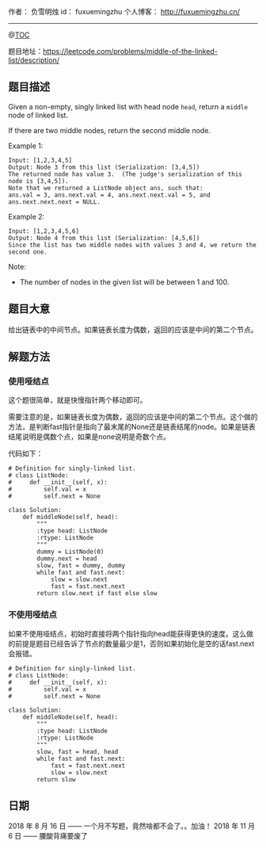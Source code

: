 
作者： 负雪明烛
id：	fuxuemingzhu
个人博客：	http://fuxuemingzhu.cn/

---
@[TOC](目录)

题目地址：https://leetcode.com/problems/middle-of-the-linked-list/description/

## 题目描述

Given a non-empty, singly linked list with head node ``head``, return a ``middle`` node of linked list.

If there are two middle nodes, return the second middle node.

Example 1:

    Input: [1,2,3,4,5]
    Output: Node 3 from this list (Serialization: [3,4,5])
    The returned node has value 3.  (The judge's serialization of this node is [3,4,5]).
    Note that we returned a ListNode object ans, such that:
    ans.val = 3, ans.next.val = 4, ans.next.next.val = 5, and ans.next.next.next = NULL.

Example 2:

    Input: [1,2,3,4,5,6]
    Output: Node 4 from this list (Serialization: [4,5,6])
    Since the list has two middle nodes with values 3 and 4, we return the second one.
 

Note:

- The number of nodes in the given list will be between 1 and 100.


## 题目大意

给出链表中的中间节点。如果链表长度为偶数，返回的应该是中间的第二个节点。

## 解题方法

### 使用哑结点

这个题很简单，就是快慢指针两个移动即可。

需要注意的是，如果链表长度为偶数，返回的应该是中间的第二个节点。这个做的方法，是判断fast指针是指向了最末尾的None还是链表结尾的node。如果是链表结尾说明是偶数个点，如果是none说明是奇数个点。


代码如下：

```python3
# Definition for singly-linked list.
# class ListNode:
#     def __init__(self, x):
#         self.val = x
#         self.next = None

class Solution:
    def middleNode(self, head):
        """
        :type head: ListNode
        :rtype: ListNode
        """
        dummy = ListNode(0)
        dummy.next = head
        slow, fast = dummy, dummy
        while fast and fast.next:
            slow = slow.next
            fast = fast.next.next
        return slow.next if fast else slow
```

### 不使用哑结点

如果不使用哑结点，初始时直接将两个指针指向head能获得更快的速度。这么做的前提是题目已经告诉了节点的数量最少是1，否则如果初始化是空的话fast.next会报错。


```python3
# Definition for singly-linked list.
# class ListNode:
#     def __init__(self, x):
#         self.val = x
#         self.next = None

class Solution:
    def middleNode(self, head):
        """
        :type head: ListNode
        :rtype: ListNode
        """
        slow, fast = head, head
        while fast and fast.next:
            fast = fast.next.next
            slow = slow.next
        return slow
```


## 日期

2018 年 8 月 16 日 —— 一个月不写题，竟然啥都不会了。。加油！
2018 年 11 月 6 日 —— 腰酸背痛要废了
